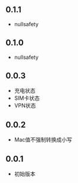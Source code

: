 ## 0.1.1

* nullsafety

## 0.1.0

* nullsafety

## 0.0.3

* 充电状态
* SIM卡状态
* VPN状态

## 0.0.2

* Mac值不强制转换成小写

## 0.0.1

* 初始版本
